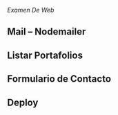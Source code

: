 _Examen De Web<br>_
## Mail – Nodemailer<br>
## Listar Portafolios<br>
## Formulario de Contacto<br>
## Deploy<br>


 
 
